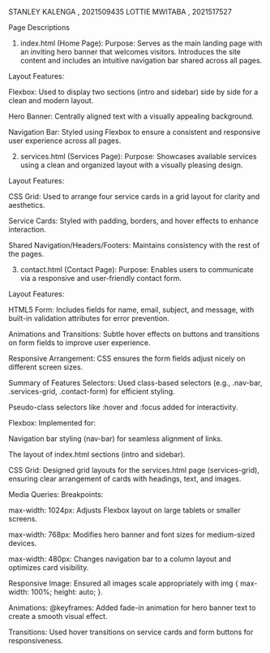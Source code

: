 STANLEY KALENGA , 2021509435
LOTTIE MWITABA , 2021517527


Page Descriptions
1. index.html (Home Page):
Purpose: Serves as the main landing page with an inviting hero banner that welcomes visitors. Introduces the site content and includes an intuitive navigation bar shared across all pages.

Layout Features:

Flexbox: Used to display two sections (intro and sidebar) side by side for a clean and modern layout.

Hero Banner: Centrally aligned text with a visually appealing background.

Navigation Bar: Styled using Flexbox to ensure a consistent and responsive user experience across all pages.

2. services.html (Services Page):
Purpose: Showcases available services using a clean and organized layout with a visually pleasing design.

Layout Features:

CSS Grid: Used to arrange four service cards in a grid layout for clarity and aesthetics.

Service Cards: Styled with padding, borders, and hover effects to enhance interaction.

Shared Navigation/Headers/Footers: Maintains consistency with the rest of the pages.

3. contact.html (Contact Page):
Purpose: Enables users to communicate via a responsive and user-friendly contact form.

Layout Features:

HTML5 Form: Includes fields for name, email, subject, and message, with built-in validation attributes for error prevention.

Animations and Transitions: Subtle hover effects on buttons and transitions on form fields to improve user experience.

Responsive Arrangement: CSS ensures the form fields adjust nicely on different screen sizes.

Summary of Features
Selectors:
Used class-based selectors (e.g., .nav-bar, .services-grid, .contact-form) for efficient styling.

Pseudo-class selectors like :hover and :focus added for interactivity.

Flexbox:
Implemented for:

Navigation bar styling (nav-bar) for seamless alignment of links.

The layout of index.html sections (intro and sidebar).

CSS Grid:
Designed grid layouts for the services.html page (services-grid), ensuring clear arrangement of cards with headings, text, and images.

Media Queries:
Breakpoints:

max-width: 1024px: Adjusts Flexbox layout on large tablets or smaller screens.

max-width: 768px: Modifies hero banner and font sizes for medium-sized devices.

max-width: 480px: Changes navigation bar to a column layout and optimizes card visibility.

Responsive Image:
Ensured all images scale appropriately with img { max-width: 100%; height: auto; }.

Animations:
@keyframes: Added fade-in animation for hero banner text to create a smooth visual effect.

Transitions: Used hover transitions on service cards and form buttons for responsiveness.
